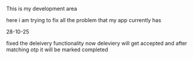 This is my development area

here i am trying to fix all the problem that my app currently has

28-10-25

fixed the deleivery functionality now deleviery will get accepted and after matching otp it will be marked completed
